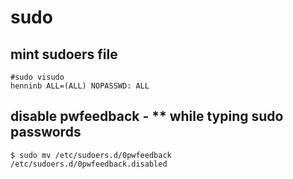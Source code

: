 # sudo

## mint sudoers file
```
#sudo visudo
henninb ALL=(ALL) NOPASSWD: ALL
```

## disable pwfeedback - ** while typing sudo passwords
```
$ sudo mv /etc/sudoers.d/0pwfeedback /etc/sudoers.d/0pwfeedback.disabled
```
